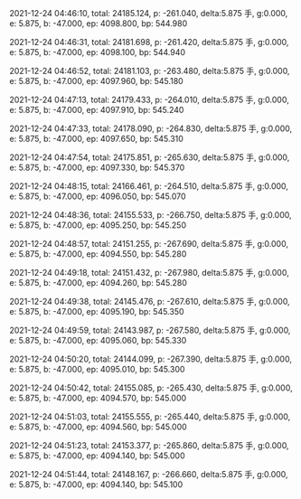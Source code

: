 2021-12-24 04:46:10, total: 24185.124, p: -261.040, delta:5.875 手, g:0.000, e: 5.875, b: -47.000, ep: 4098.800, bp: 544.980

2021-12-24 04:46:31, total: 24181.698, p: -261.420, delta:5.875 手, g:0.000, e: 5.875, b: -47.000, ep: 4098.100, bp: 544.940

2021-12-24 04:46:52, total: 24181.103, p: -263.480, delta:5.875 手, g:0.000, e: 5.875, b: -47.000, ep: 4097.960, bp: 545.180

2021-12-24 04:47:13, total: 24179.433, p: -264.010, delta:5.875 手, g:0.000, e: 5.875, b: -47.000, ep: 4097.910, bp: 545.240

2021-12-24 04:47:33, total: 24178.090, p: -264.830, delta:5.875 手, g:0.000, e: 5.875, b: -47.000, ep: 4097.650, bp: 545.310

2021-12-24 04:47:54, total: 24175.851, p: -265.630, delta:5.875 手, g:0.000, e: 5.875, b: -47.000, ep: 4097.330, bp: 545.370

2021-12-24 04:48:15, total: 24166.461, p: -264.510, delta:5.875 手, g:0.000, e: 5.875, b: -47.000, ep: 4096.050, bp: 545.070

2021-12-24 04:48:36, total: 24155.533, p: -266.750, delta:5.875 手, g:0.000, e: 5.875, b: -47.000, ep: 4095.250, bp: 545.250

2021-12-24 04:48:57, total: 24151.255, p: -267.690, delta:5.875 手, g:0.000, e: 5.875, b: -47.000, ep: 4094.550, bp: 545.280

2021-12-24 04:49:18, total: 24151.432, p: -267.980, delta:5.875 手, g:0.000, e: 5.875, b: -47.000, ep: 4094.260, bp: 545.280

2021-12-24 04:49:38, total: 24145.476, p: -267.610, delta:5.875 手, g:0.000, e: 5.875, b: -47.000, ep: 4095.190, bp: 545.350

2021-12-24 04:49:59, total: 24143.987, p: -267.580, delta:5.875 手, g:0.000, e: 5.875, b: -47.000, ep: 4095.060, bp: 545.330

2021-12-24 04:50:20, total: 24144.099, p: -267.390, delta:5.875 手, g:0.000, e: 5.875, b: -47.000, ep: 4095.010, bp: 545.300

2021-12-24 04:50:42, total: 24155.085, p: -265.430, delta:5.875 手, g:0.000, e: 5.875, b: -47.000, ep: 4094.570, bp: 545.000

2021-12-24 04:51:03, total: 24155.555, p: -265.440, delta:5.875 手, g:0.000, e: 5.875, b: -47.000, ep: 4094.560, bp: 545.000

2021-12-24 04:51:23, total: 24153.377, p: -265.860, delta:5.875 手, g:0.000, e: 5.875, b: -47.000, ep: 4094.140, bp: 545.000

2021-12-24 04:51:44, total: 24148.167, p: -266.660, delta:5.875 手, g:0.000, e: 5.875, b: -47.000, ep: 4094.140, bp: 545.100
